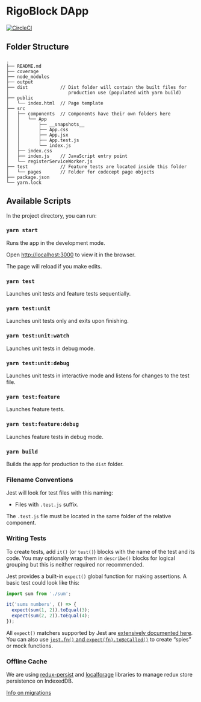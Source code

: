 # RigoBlock DApp

[![CircleCI](https://circleci.com/gh/RigoBlock/rigoblock-dappv2/tree/master.svg?style=shield&circle-token=8a3a97d8673b72dacc5efb04a10492ce473e9afb)](https://circleci.com/gh/RigoBlock/rigoblock-dappv2/tree/master)
## Folder Structure

```
.
├── README.md
├── coverage
├── node_modules
├── output
├── dist            // Dist folder will contain the built files for
│                      production use (populated with yarn build)
├── public
│   └── index.html  // Page template
├── src
│   ├── components  // Components have their own folders here
│   │   └── App
│   │       ├── __snapshots__
│   │       ├── App.css
│   │       ├── App.jsx
│   │       ├── App.test.js
│   │       └── index.js
│   ├── index.css
│   ├── index.js    // JavaScript entry point
│   └── registerServiceWorker.js
├── test            // Feature tests are located inside this folder
│   └── pages       // Folder for codecept page objects
├── package.json
└── yarn.lock
```
## Available Scripts

In the project directory, you can run:

### `yarn start`

Runs the app in the development mode.

Open [http://localhost:3000](http://localhost:3000) to view it in the browser.

The page will reload if you make edits.

### `yarn test`

Launches unit tests and feature tests sequentially.
### `yarn test:unit`

Launches unit tests only and exits upon finishing.
### `yarn test:unit:watch`

Launches unit tests in debug mode.
### `yarn test:unit:debug`

Launches unit tests in interactive mode and listens for changes to the test file.
### `yarn test:feature`

Launches feature tests.
### `yarn test:feature:debug`

Launches feature tests in debug mode.

### `yarn build`

Builds the app for production to the `dist` folder.

### Filename Conventions

Jest will look for test files with this naming:

* Files with `.test.js` suffix.

The `.test.js` file must be located in the same folder of the relative component.

### Writing Tests

To create tests, add `it()` (or `test()`) blocks with the name of the test and its code. You may optionally wrap them in `describe()` blocks for logical grouping but this is neither required nor recommended.

Jest provides a built-in `expect()` global function for making assertions. A basic test could look like this:

```js
import sum from './sum';

it('sums numbers', () => {
  expect(sum(1, 2)).toEqual(3);
  expect(sum(2, 2)).toEqual(4);
});
```

All `expect()` matchers supported by Jest are [extensively documented here](https://facebook.github.io/jest/docs/en/expect.html#content).
You can also use [`jest.fn()` and `expect(fn).toBeCalled()`](https://facebook.github.io/jest/docs/en/expect.html#tohavebeencalled) to create “spies” or mock functions.

### Offline Cache

We are using [redux-persist](https://github.com/rt2zz/redux-persist) and [localforage](https://github.com/localForage/localForage) libraries to manage redux store persistence on IndexedDB.

[Info on migrations](docs/MIGRATIONS.md)
